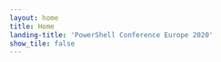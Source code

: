 ```yaml
---
layout: home
title: Home
landing-title: 'PowerShell Conference Europe 2020'
show_tile: false
---
```

